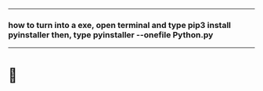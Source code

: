 ------------------------------------------------------------------------------------------------------------------------------------
### how to turn into a exe, **open terminal** and type **pip3 install pyinstaller** then, type **pyinstaller --onefile Python.py**
------------------------------------------------------------------------------------------------------------------------------------

# 🐧
